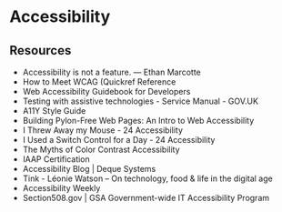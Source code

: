 # Accessibility
## Resources
* Accessibility is not a feature. — Ethan Marcotte
* How to Meet WCAG (Quickref Reference
* Web Accessibility Guidebook for Developers
* Testing with assistive technologies - Service Manual - GOV.UK
* A11Y Style Guide
* Building Pylon-Free Web Pages: An Intro to Web Accessibility
* I Threw Away my Mouse - 24 Accessibility
* I Used a Switch Control for a Day - 24 Accessibility
* The Myths of Color Contrast Accessibility
* IAAP Certification
* Accessibility Blog | Deque Systems
* Tink - Léonie Watson – On technology, food & life in the digital age
* Accessibility Weekly
* Section508.gov | GSA Government-wide IT Accessibility Program